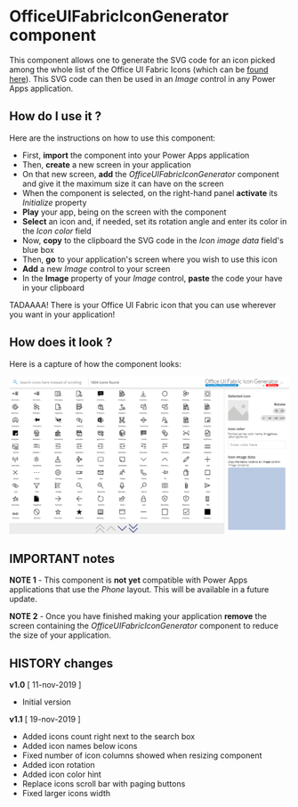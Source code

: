 # OfficeUIFabricIconGenerator component
This component allows one to generate the SVG code for an icon picked among the whole list of the Office UI Fabric Icons (which can be [found here](https://uifabricicons.azurewebsites.net/)). This SVG code can then be used in an *Image* control in any Power Apps application.

## How do I use it ?
Here are the instructions on how to use this component:
- First, **import** the component into your Power Apps application
- Then, **create** a new screen in your application
- On that new screen, **add** the *OfficeUIFabricIconGenerator* component and give it the maximum size it can have on the screen
- When the component is selected, on the right-hand panel **activate** its *Initialize* property
- **Play** your app, being on the screen with the component
- **Select** an icon and, if needed, set its rotation angle and enter its color in the *Icon color* field
- Now, **copy** to the clipboard the SVG code in the *Icon image data* field's blue box
- Then, **go** to your application's screen where you wish to use this icon
- **Add** a new *Image* control to your screen
- In the **Image** property of your *Image* control, **paste** the code your have in your clipboard

TADAAAA! There is your Office UI Fabric icon that you can use wherever you want in your application!

## How does it look ?
Here is a capture of how the component looks:

![ComponentCapture](images/OfficeUIFabricIconGenerator.png)

## IMPORTANT notes
**NOTE 1** - This component is **not yet** compatible with Power Apps applications that use the *Phone* layout. This will be available in a future update.

**NOTE 2** - Once you have finished making your application **remove** the screen containing the *OfficeUIFabricIconGenerator* component to reduce the size of your application.

## HISTORY changes
**v1.0** [ 11-nov-2019 ]
- Initial version

**v1.1**  [ 19-nov-2019 ]
- Added icons count right next to the search box
- Added icon names below icons
- Fixed number of icon columns showed when resizing component
- Added icon rotation
- Added icon color hint
- Replace icons scroll bar with paging buttons
- Fixed larger icons width